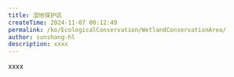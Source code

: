 ```yaml
---
title: 湿地保护区
createTime: 2024-11-07 00:12:49
permalink: /ko/EcologicalConservation/WetlandConservationArea/
author: sunshang-hl
description: xxxx
---
```


xxxx